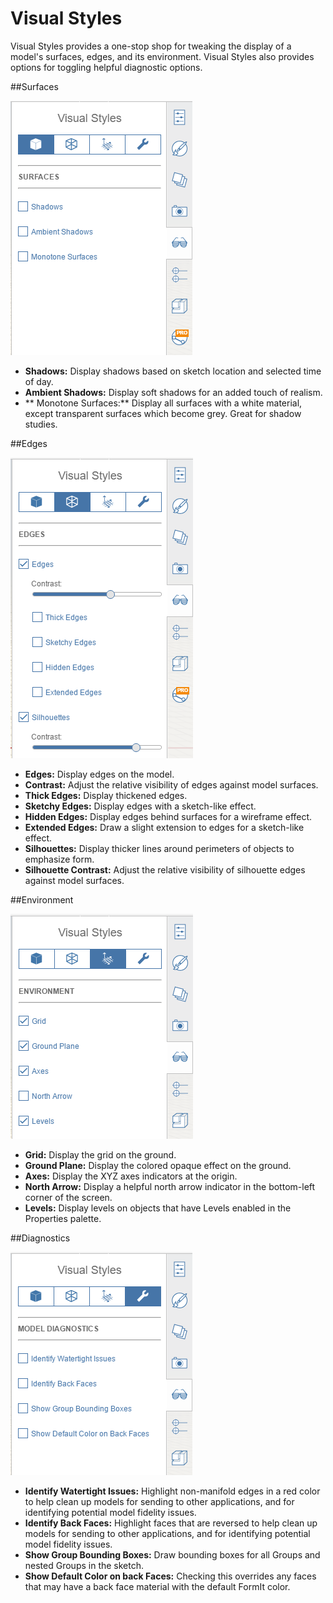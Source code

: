 # Visual Styles

Visual Styles provides a one-stop shop for tweaking the display of a model's surfaces, edges, and its environment. Visual Styles also provides options for toggling helpful diagnostic options.

##Surfaces

![](Images/vis_styles_surfaces.png)

- **Shadows:** Display shadows based on sketch location and selected time of day.
- **Ambient Shadows:** Display soft shadows for an added touch of realism.
- ** Monotone Surfaces:** Display all surfaces with a white material, except transparent surfaces which become grey. Great for shadow studies.

##Edges

![](Images/vis_styles_edges.png)

- **Edges:** Display edges on the model.
- **Contrast:** Adjust the relative visibility of edges against model surfaces.
- **Thick Edges:** Display thickened edges.
- **Sketchy Edges:** Display edges with a sketch-like effect.
- **Hidden Edges:** Display edges behind surfaces for a wireframe effect.
- **Extended Edges:** Draw a slight extension to edges for a sketch-like effect.
- **Silhouettes:** Display thicker lines around perimeters of objects to emphasize form.
- **Silhouette Contrast:** Adjust the relative visibility of silhouette edges against model surfaces.

##Environment

![](Images/vis_styles_environment.png)

- **Grid:** Display the grid on the ground.
- **Ground Plane:** Display the colored opaque effect on the ground.
- **Axes:** Display the XYZ axes indicators at the origin.
- **North Arrow:** Display a helpful north arrow indicator in the bottom-left corner of the screen.
- **Levels:** Display levels on objects that have Levels enabled in the Properties palette.

##Diagnostics

![](Images/vis_styles_diagnostics.png)

- **Identify Watertight Issues:** Highlight non-manifold edges in a red color to help clean up models for sending to other applications, and for identifying potential model fidelity issues.
- **Identify Back Faces:** Highlight faces that are reversed to help clean up models for sending to other applications, and for identifying potential model fidelity issues.
- **Show Group Bounding Boxes:** Draw bounding boxes for all Groups and nested Groups in the sketch.
- **Show Default Color on back Faces:** Checking this overrides any faces that may have a back face material with the default FormIt color.

